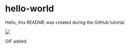 # hello-world
Hello, this README was created during the GitHub tutorial.
<html>
  <body>
    <img src="https://cloud.githubusercontent.com/assets/10195872/13474086/bf044cfc-e0bc-11e5-9ce6-733adfb18de9.gif"/img>
    <p>GIF added</p>
  </body>
</html>
